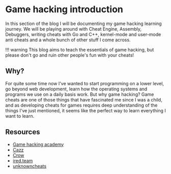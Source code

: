 # Game hacking introduction

In this section of the blog I will be documenting my game hacking learning journey. We will be playing around with Cheat Engine, Assembly, Debuggers, writing cheats with Go and C++, kernel-mode and user-mode anti cheats and a whole bunch of other stuff I come across. 

!!! warning
    This blog aims to teach the essentials of game hacking, but please don't go and ruin other people's fun with your cheats!

## Why?
For quite some time now I've wanted to start programming on a lower level, go beyond web development, learn how the operating systems and programs we use on a daily basis work. But why game hacking? Game cheats are one of those things that have fascinated me since I was a child, and as developing cheats for games requires deep understanding of the things I've just mentioned, it seems like the perfect way to learn everything I want to learn.  

## Resources
- [Game hacking academy](https://gamehacking.academy)
- [Cazz](https://www.youtube.com/@cazz)
- [Crow](https://www.youtube.com/@crr0ww)
- [ired.team](https://www.ired.team)
- [unknowncheats](https://www.unknowncheats.me/forum/index.php)
